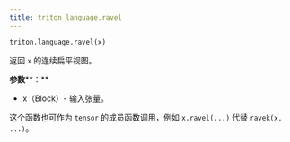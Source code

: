```yaml
---
title: triton_language.ravel
---
```



```python
triton.language.ravel(x)
```


返回 `x` 的连续扁平视图。


**参数****：**

* x（Block）- 输入张量。

这个函数也可作为 `tensor` 的成员函数调用，例如 `x.ravel(...)` 代替 `ravek(x, ...)`。


